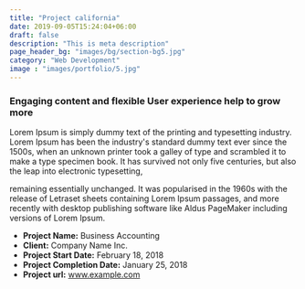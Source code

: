 ```yaml
---
title: "Project california"
date: 2019-09-05T15:24:04+06:00
draft: false
description: "This is meta description"
page_header_bg: "images/bg/section-bg5.jpg"
category: "Web Development"
image : "images/portfolio/5.jpg"
---
```



### Engaging content and flexible User experience help to grow more

Lorem Ipsum is simply dummy text of the printing and typesetting industry. Lorem Ipsum has been the industry's standard dummy text ever since the 1500s, when an unknown printer took a galley of type and scrambled it to make a type specimen book. It has survived not only five centuries, but also the leap into electronic typesetting, 

remaining essentially unchanged. It was popularised in the 1960s with the release of Letraset sheets containing Lorem Ipsum passages, and more recently with desktop publishing software like Aldus PageMaker including versions of Lorem Ipsum.

- **Project Name:** Business Accounting
- **Client:** Company Name Inc.
- **Project Start Date:** February 18, 2018
- **Project Completion Date:** January 25, 2018
- **Project url:** www.example.com